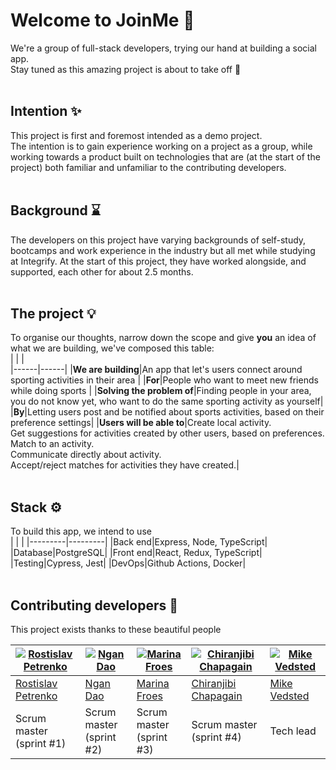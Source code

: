 # Welcome to JoinMe 👋 
We're a group of full-stack developers, trying our hand at building a social app.  
Stay tuned as this amazing project is about to take off 🚀  
<br/>

## Intention ✨  
This project is first and foremost intended as a demo project.   
The intention is to gain experience working on a project as a group, while working towards a product built on technologies that are (at the start of the project) both familiar and unfamiliar to the contributing developers.  
<br/>

## Background ⌛
The developers on this project have varying backgrounds of self-study, bootcamps and work experience in the industry but all met while studying at Integrify. At the start of this project, they have worked alongside, and supported, each other for about 2.5 months.  
<br/>

## The project 💡
To organise our thoughts, narrow down the scope and give **you** an idea of what we are building, we've composed this table:  
|      |      |  
|------|------|
|**We are building**|An app that let's users connect around sporting activities in their area |
|**For**|People who want to meet new friends while doing sports |
|**Solving the problem of**|Finding people in your area, you do not know yet, who want to do the same sporting activity as yourself|
|**By**|Letting users post and be notified about sports activities, based on their preference settings|
|**Users will be able to**|Create local activity.<br/>Get suggestions for activities created by other users, based on preferences.<br/>Match to an activity.<br/>Communicate directly about activity.<br/>Accept/reject matches for activities they have created.|  
<br/>

## Stack ⚙️  
To build this app, we intend to use  
|         |         |
|---------|---------|
|Back end|Express, Node, TypeScript|
|Database|PostgreSQL|
|Front end|React, Redux, TypeScript| 
|Testing|Cypress, Jest|
|DevOps|Github Actions, Docker|  
<br/>

## Contributing developers 👑
This project exists thanks to these beautiful people  

|[![Rostislav Petrenko](https://avatars2.githubusercontent.com/u/46669977?s=100&u=00e511b8b6a6077c560d84bcafbd922e203b852f&v=4 "Rostislav Petrenko")](https://github.com/Rostislav013)|[![Ngan Dao](https://avatars2.githubusercontent.com/u/62238023?s=100&u=f96c09210c30ef29d7b459ce6d1935ebad76d05c&v=4 "Ngan Dao")](https://github.com/nannadao)|[![Marina Froes](https://avatars2.githubusercontent.com/u/45233290?s=100&u=232caa9d52123ee6ba94d0951774cdab10b0bcae&v=4 "Marina Froes")](https://github.com/MarinaFroes)|[![Chiranjibi Chapagain](https://avatars1.githubusercontent.com/u/38856325?s=100&u=fab689158a188b966fdea8e88ceb5a9b95251a8b&v=4 "Chiranjibi Chapagain")](https://github.com/Chiranjibichapagain)|[![Mike Vedsted](https://avatars2.githubusercontent.com/u/44086320?s=100&u=d813fed4d116724772c56c4a2e00e8b3e4b683c0&v=4 "Mike Vedsted")](https://github.com/MikeVedsted)
|--------|--------|------|------|------|
|[Rostislav<br/>Petrenko](https://github.com/Rostislav013)|[Ngan<br/>Dao](https://github.com/nannadao)|[Marina<br/>Froes](https://github.com/MarinaFroes)|[Chiranjibi<br/>Chapagain](https://github.com/Chiranjibichapagain)|[Mike<br/>Vedsted](https://github.com/MikeVedsted)
|Scrum master<br/>(sprint #1)|Scrum master<br/>(sprint #2)|Scrum master<br/>(sprint #3)|Scrum master<br/>(sprint #4)|Tech lead|